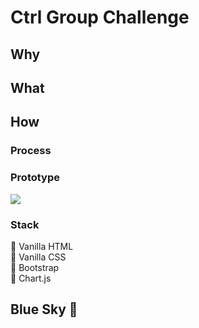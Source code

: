 # Ctrl Group Challenge 

## Why 
## What
## How 
### Process
### Prototype 
![](https://files.gitter.im/Jen-Harris/cGGX/image.png)
### Stack 
:small_blue_diamond: Vanilla HTML   
:small_blue_diamond: Vanilla CSS  
:small_blue_diamond: Bootstrap  
:small_blue_diamond: Chart.js  


## Blue Sky :rainbow:


